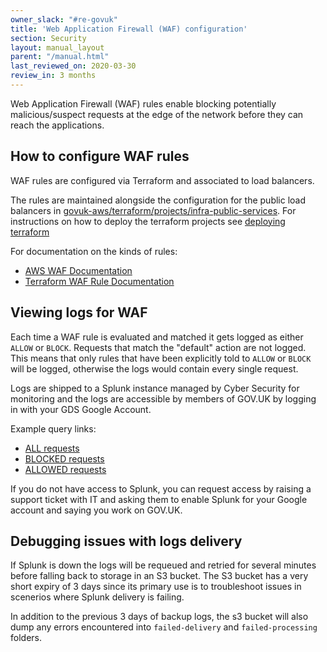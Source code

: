 ```yaml
---
owner_slack: "#re-govuk"
title: 'Web Application Firewall (WAF) configuration'
section: Security
layout: manual_layout
parent: "/manual.html"
last_reviewed_on: 2020-03-30
review_in: 3 months
---
```


Web Application Firewall (WAF) rules enable blocking potentially
malicious/suspect requests at the edge of the network before they can reach the applications.

## How to configure WAF rules

WAF rules are configured via Terraform and associated to load balancers.

The rules are maintained alongside the configuration for the public load
balancers in [govuk-aws/terraform/projects/infra-public-services](https://github.com/alphagov/govuk-aws/tree/master/terraform/projects/infra-public-services).
For instructions on how to deploy the terraform projects see [deploying terraform](/manual/deploying-terraform.html)

For documentation on the kinds of rules:

* [AWS WAF Documentation](https://docs.aws.amazon.com/waf/latest/developerguide/waf-chapter.html)
* [Terraform WAF Rule Documentation](https://www.terraform.io/docs/providers/aws/r/wafregional_rule.html)

## Viewing logs for WAF

Each time a WAF rule is evaluated and matched it gets logged as either `ALLOW`
or `BLOCK`. Requests that match the "default" action are not logged. This means
that only rules that have been explicitly told to `ALLOW` or `BLOCK` will be
logged, otherwise the logs would contain every single request.

Logs are shipped to a Splunk instance managed by Cyber Security for monitoring
and the logs are accessible by members of GOV.UK by logging in with your GDS
Google Account.

Example query links:

* [ALL requests](https://gds.splunkcloud.com/en-GB/app/gds-006-govuk/search?q=search%20index%3D"govuk_waf")
* [BLOCKED requests](https://gds.splunkcloud.com/en-GB/app/gds-006-govuk/search?q=search%20index%3D"govuk_waf"%20action%3DBLOCK)
* [ALLOWED requests](https://gds.splunkcloud.com/en-GB/app/gds-006-govuk/search?q=search%20index%3D"govuk_waf"%20action%3DALLOW)

If you do not have access to Splunk, you can request access by raising a
support ticket with IT and asking them to enable Splunk for your Google account
and saying you work on GOV.UK.


## Debugging issues with logs delivery

If Splunk is down the logs will be requeued and retried for several
minutes before falling back to storage in an S3 bucket. The S3 bucket
has a very short expiry of 3 days since its primary use is to
troubleshoot issues in scenerios where Splunk delivery is failing.

In addition to the previous 3 days of backup logs, the s3 bucket will also dump
any errors encountered into `failed-delivery` and `failed-processing` folders.
